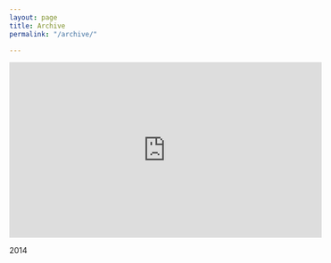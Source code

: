 ```yaml
---
layout: page
title: Archive
permalink: "/archive/"

---
```

<iframe width="560" height="315" src="https://www.youtube.com/embed/ArOpcaPYnsQ" frameborder="0" allow="accelerometer; autoplay; encrypted-media; gyroscope; picture-in-picture" allowfullscreen></iframe>

2014